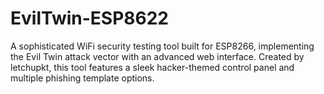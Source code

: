 # EvilTwin-ESP8622
A sophisticated WiFi security testing tool built for ESP8266, implementing the Evil Twin attack vector with an advanced web interface. Created by letchupkt, this tool features a sleek hacker-themed control panel and multiple phishing template options.
